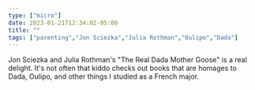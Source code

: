 ```yaml
---
type: ["micro"]
date: 2023-01-21T12:34:02-05:00
title: ""
tags: ["parenting","Jon Sciezka","Julia Rothman","Oulipo","Dada"]
---
```

Jon Sciezka and Julia Rothman's "The Real Dada Mother Goose" is a real delight. It's not often that kiddo checks out books that are homages to Dada, Oulipo, and other things I studied as a French major.
